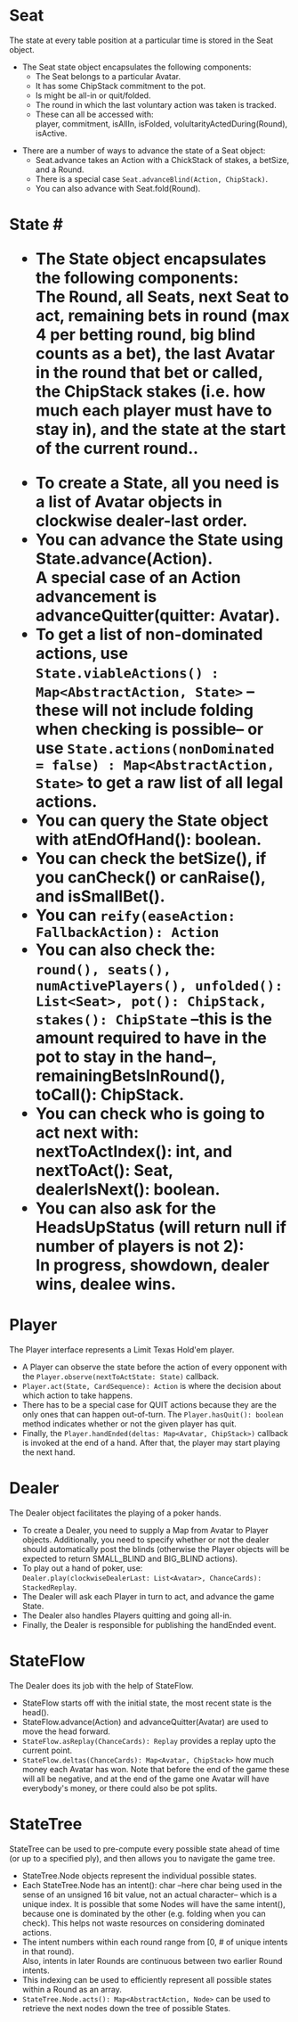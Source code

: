 # Seat #

The state at every table position at a particular time is stored in the Seat object.
  * The Seat state object encapsulates the following components:
    * The Seat belongs to a particular Avatar.
    * It has some ChipStack commitment to the pot.
    * Is might be all-in or quit/folded.
    * The round in which the last voluntary action was taken is tracked.
    * These can all be accessed with:<br> player, commitment, isAllIn, isFolded, volultarityActedDuring(Round), isActive.<br>
</li></ul><ul><li>There are a number of ways to advance the state of a Seat object:<br>
<ul><li>Seat.advance takes an Action with a ChickStack of stakes, a betSize, and a Round.<br>
</li><li>There is a special case <code>Seat.advanceBlind(Action, ChipStack)</code>.<br>
</li><li>You can also advance with Seat.fold(Round).</li></ul></li></ul>

<h1>State #

  * The State object encapsulates the following components:<br> The Round, all Seats, next Seat to act, remaining bets in round (max 4 per betting round, big blind counts as a bet), the last Avatar in the round that bet or called, the ChipStack stakes (i.e. how much each player must have to stay in), and the state at the start of the current round..<br>
<ul><li>To create a State, all you need is a list of Avatar objects in clockwise dealer-last order.<br>
</li><li>You can advance the State using State.advance(Action).<br> A special case of an Action advancement is advanceQuitter(quitter: Avatar).<br>
</li><li>To get a list of non-dominated actions, use <code>State.viableActions() :  Map&lt;AbstractAction, State&gt;</code> –these will not include folding when checking is possible–  or use <code>State.actions(nonDominated = false) : Map&lt;AbstractAction, State&gt;</code> to get a raw list of all legal actions.<br>
</li><li>You can query the State object with atEndOfHand(): boolean.<br>
</li><li>You can check the betSize(), if you canCheck() or canRaise(), and isSmallBet().<br>
</li><li>You can <code>reify(easeAction: FallbackAction): Action</code>
</li><li>You can also check the:<br> <code>round(), seats(), numActivePlayers(), unfolded(): List&lt;Seat&gt;, pot(): ChipStack, stakes(): ChipState</code> –this is the amount required to have in the pot to stay in the hand–, remainingBetsInRound(), toCall(): ChipStack.<br>
</li><li>You can check who is going to act next with:<br> nextToActIndex(): int, and nextToAct(): Seat, dealerIsNext(): boolean.<br>
</li><li>You can also ask for the HeadsUpStatus (will return null if number of players is not 2):<br> In progress, showdown, dealer wins, dealee wins.</li></ul>


<h1>Player</h1>

The Player interface represents a Limit Texas Hold'em player.<br>
<ul><li>A Player can observe the state before the action of every opponent with the <code>Player.observe(nextToActState: State)</code> callback.<br>
</li><li><code>Player.act(State, CardSequence): Action</code> is where the decision about which action to take happens.<br>
</li><li>There has to be a special case for QUIT actions because they are the only ones that can happen out-of-turn.  The <code>Player.hasQuit(): boolean</code> method indicates whether or not the given player has quit.<br>
</li><li>Finally, the <code>Player.handEnded(deltas: Map&lt;Avatar, ChipStack&gt;)</code> callback is invoked at the end of a hand.  After that, the player may start playing the next hand.</li></ul>


<h1>Dealer</h1>

The Dealer object facilitates the playing of a poker hands.<br>
<ul><li>To create a Dealer, you need to supply a Map from Avatar to Player objects.  Additionally, you need to specify whether or not the dealer should automatically post the blinds (otherwise the Player objects will be expected to return SMALL_BLIND and BIG_BLIND actions).<br>
</li><li>To play out a hand of poker, use:<br> <code>Dealer.play(clockwiseDealerLast: List&lt;Avatar&gt;, ChanceCards): StackedReplay</code>.<br>
</li><li>The Dealer will ask each Player in turn to act, and advance the game State.<br>
</li><li>The Dealer also handles Players quitting and going all-in.<br>
</li><li>Finally, the Dealer is responsible for publishing the handEnded event.</li></ul>


<h1>StateFlow</h1>

The Dealer does its job with the help of StateFlow.<br>
<ul><li>StateFlow starts off with the initial state, the most recent state is the head().<br>
</li><li>StateFlow.advance(Action) and advanceQuitter(Avatar) are used to move the head forward.<br>
</li><li><code>StateFlow.asReplay(ChanceCards): Replay</code> provides a replay upto the current point.<br>
</li><li><code>StateFlow.deltas(ChanceCards): Map&lt;Avatar, ChipStack&gt;</code> how much money each Avatar has won.  Note that before the end of the game these will all be negative, and at the end of the game one Avatar will have everybody's money, or there could also be pot splits.</li></ul>


<h1>StateTree</h1>

StateTree can be used to pre-compute every possible state ahead of time (or up to a specified ply), and then allows you to navigate the game tree.<br>
<ul><li>StateTree.Node objects represent the individual possible states.<br>
</li><li>Each StateTree.Node has an intent(): char –here char being used in the sense of an unsigned 16 bit value, not an actual character– which is a unique index.  It is possible that some Nodes will have the same intent(), because one is dominated by the other (e.g. folding when you can check).  This helps not waste resources on considering dominated actions.<br>
</li><li>The intent numbers within each round range from [0, # of unique intents in that round).<br> Also, intents in later Rounds are continuous between two earlier Round intents.<br>
</li><li>This indexing can be used to efficiently represent all possible states within a Round as an array.<br>
</li><li><code>StateTree.Node.acts(): Map&lt;AbstractAction, Node&gt;</code> can be used to retrieve the next nodes down the tree of possible States.
